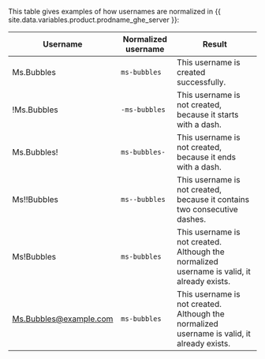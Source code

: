 This table gives examples of how usernames are normalized in {{ site.data.variables.product.prodname_ghe_server }}:

| Username               | Normalized username | Result                                                                                      |
| ---------------------- | ------------------- | ------------------------------------------------------------------------------------------- |
| Ms.Bubbles             | `ms-bubbles`        | This username is created successfully.                                                      |
| !Ms.Bubbles            | `-ms-bubbles`       | This username is not created, because it starts with a dash.                                |
| Ms.Bubbles!            | `ms-bubbles-`       | This username is not created, because it ends with a dash.                                  |
| Ms!!Bubbles            | `ms--bubbles`       | This username is not created, because it contains two consecutive dashes.                   |
| Ms!Bubbles             | `ms-bubbles`        | This username is not created. Although the normalized username is valid, it already exists. |
| Ms.Bubbles@example.com | `ms-bubbles`        | This username is not created. Although the normalized username is valid, it already exists. |
